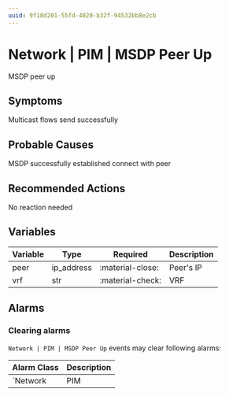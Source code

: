 ```yaml
---
uuid: 9f18d201-55fd-4020-b32f-94532bb8e2cb
---
```

# Network | PIM | MSDP Peer Up

MSDP peer up

## Symptoms

Multicast flows send successfully

## Probable Causes

MSDP successfully established connect with peer

## Recommended Actions

No reaction needed

## Variables

Variable | Type | Required | Description
--- | --- | --- | ---
peer | ip_address | :material-close: | Peer's IP
vrf | str | :material-check: | VRF

## Alarms

### Clearing alarms

`Network | PIM | MSDP Peer Up` events may clear following alarms:

Alarm Class | Description
--- | ---
`Network | PIM | MSDP Peer Down` | dispose
